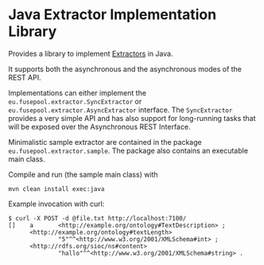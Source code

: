 # Java Extractor Implementation Library

Provides a library to implement 
[Extractors](https://github.com/fusepoolP3/overall-architecture/blob/master/data-extractor-importer-api.md)
in Java.

It supports both the asynchronous and the asynchronous modes of the REST API.

Implementations can either implement the `eu.fusepool.extractor.SyncExtractor` or
`eu.fusepool.extractor.AsyncExtractor` interface. The `SyncExtractor` provides a
very simple API and has also support for long-running tasks that will be exposed 
over the Asynchronous REST Interface.


Minimalistic sample extractor are contained in the package 
`eu.fusepool.extractor.sample`. The package also contains an executable main 
class.

Compile and run (the sample main class) with

    mvn clean install exec:java

Example invocation with curl:


    $ curl -X POST -d @file.txt http://localhost:7100/
    []    a       <http://example.org/ontology#TextDescription> ;
          <http://example.org/ontology#textLength>
                  "5"^^<http://www.w3.org/2001/XMLSchema#int> ;
          <http://rdfs.org/sioc/ns#content>
                  "hallo"^^<http://www.w3.org/2001/XMLSchema#string> .

